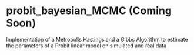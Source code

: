 # probit_bayesian_MCMC (Coming Soon)
Implementation of a Metropolis Hastings and a Gibbs Algorithm to estimate the parameters of a Probit linear model on simulated and real data
